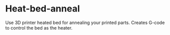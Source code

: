 # Heat-bed-anneal
Use 3D printer heated bed for annealing your printed parts. Creates G-code to control the bed as the heater.

